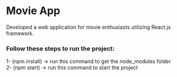 # Movie App

Developed a web application for movie enthusiasts utilizing React.js framework. <br>

### Follow these steps to run the project: <br>
1- (npm install) -> run this command to get the node_modules folder <br>
2- (npm start) -> run this command to start the project <br>
